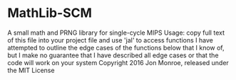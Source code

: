 # MathLib-SCM
A small math and PRNG library for single-cycle MIPS
Usage: copy full text of this file into your project file and use 'jal' to access functions
I have attempted to outline the edge cases of the functions below that I know of,
but I make no guarantee that I have described all edge cases or that the code will work on your system
Copyright 2016 Jon Monroe, released under the MIT License
